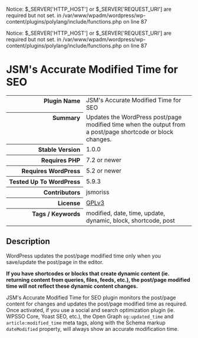 
Notice: $_SERVER['HTTP_HOST'] or $_SERVER['REQUEST_URI'] are required but not set. in /var/www/wpadm/wordpress/wp-content/plugins/polylang/include/functions.php on line 87

Notice: $_SERVER['HTTP_HOST'] or $_SERVER['REQUEST_URI'] are required but not set. in /var/www/wpadm/wordpress/wp-content/plugins/polylang/include/functions.php on line 87
<h1>JSM&#039;s Accurate Modified Time for SEO</h1>

<table>
<tr><th align="right" valign="top" nowrap>Plugin Name</th><td>JSM&#039;s Accurate Modified Time for SEO</td></tr>
<tr><th align="right" valign="top" nowrap>Summary</th><td>Updates the WordPress post/page modified time when the output from a post/page shortcode or block changes.</td></tr>
<tr><th align="right" valign="top" nowrap>Stable Version</th><td>1.0.0</td></tr>
<tr><th align="right" valign="top" nowrap>Requires PHP</th><td>7.2 or newer</td></tr>
<tr><th align="right" valign="top" nowrap>Requires WordPress</th><td>5.2 or newer</td></tr>
<tr><th align="right" valign="top" nowrap>Tested Up To WordPress</th><td>5.9.3</td></tr>
<tr><th align="right" valign="top" nowrap>Contributors</th><td>jsmoriss</td></tr>
<tr><th align="right" valign="top" nowrap>License</th><td><a href="https://www.gnu.org/licenses/gpl.txt">GPLv3</a></td></tr>
<tr><th align="right" valign="top" nowrap>Tags / Keywords</th><td>modified, date, time, update, dynamic, block, shortcode, post</td></tr>
</table>

<h2>Description</h2>

<p>WordPress updates the post/page modified time only when you save/update the post/page in the editor.</p>

<p><strong>If you have shortcodes or blocks that create dynamic content (ie. returning content from queries, files, feeds, etc.), the post/page modified time will not reflect these dynamic content changes.</strong></p>

<p>JSM's Accurate Modified Time for SEO plugin monitors the post/page content for changes and updates the post/page modified time as required. Once activated, if you use a social and search optimization plugin (ie. WPSSO Core, Yoast SEO, etc.), the Open Graph <code>og:updated_time</code> and <code>article:modified_time</code> meta tags, along with the Schema markup <code>dateModified</code> property, will always show an accurate modification time.</p>

